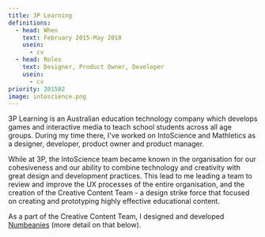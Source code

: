 ```yaml
---
title: 3P Learning
definitions:
  - head: When
    text: February 2015-May 2018
    usein:
      - cv
  - head: Roles
    text: Designer, Product Owner, Developer
    usein:
      - cv
priority: 201502
image: intoscience.png
---
```

3P Learning is an Australian education technology company which develops games and interactive media to teach school students across all age groups. During my time there, I've worked on IntoScience and Mathletics as a designer, developer, product owner and product manager.

While at 3P, the IntoScience team became known in the organisation for our cohesiveness and our ability to combine technology and creativity with great design and development practices. This lead to me leading a team to review and improve the UX processes of the entire organisation, and the creation of the Creative Content Team - a design strike force that focused on creating and prototyping highly effective educational content.

As a part of the Creative Content Team, I designed and developed <a href="https://pdyxs.wtf/what/projects/numbeanies">Numbeanies</a> (more detail on that below).
